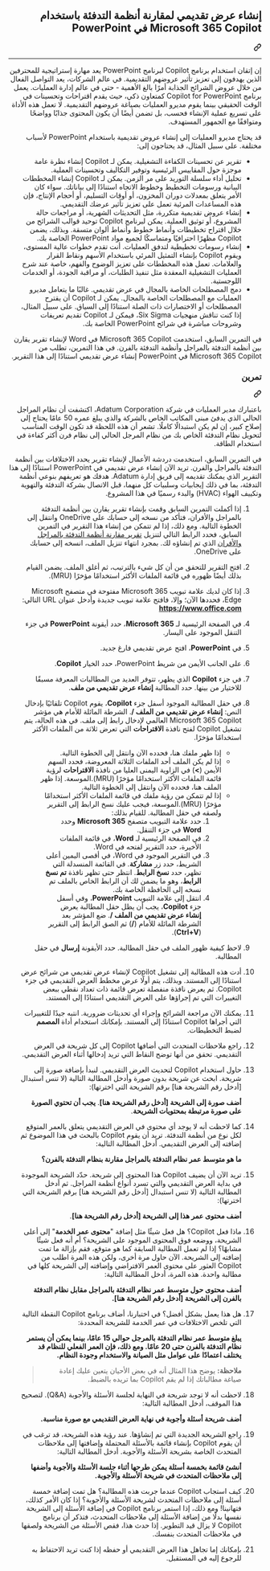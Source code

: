 <div class="Box-sc-g0xbh4-0 eoaCFS js-snippet-clipboard-copy-unpositioned undefined" data-hpc="true"><article class="markdown-body entry-content container-lg" itemprop="text"><div class="markdown-heading" dir="rtl"><h1 tabindex="-1" class="heading-element" dir="rtl">إنشاء عرض تقديمي لمقارنة أنظمة التدفئة باستخدام Microsoft 365 Copilot في PowerPoint</h1><a id="user-content-إنشاء-عرض-تقديمي-لمقارنة-أنظمة-التدفئة-باستخدام-microsoft-365-copilot-في-powerpoint" class="anchor" aria-label="Permalink: إنشاء عرض تقديمي لمقارنة أنظمة التدفئة باستخدام Microsoft 365 Copilot في PowerPoint" href="#إنشاء-عرض-تقديمي-لمقارنة-أنظمة-التدفئة-باستخدام-microsoft-365-copilot-في-powerpoint"><svg class="octicon octicon-link" viewBox="0 0 16 16" version="1.1" width="16" height="16" aria-hidden="true"><path d="m7.775 3.275 1.25-1.25a3.5 3.5 0 1 1 4.95 4.95l-2.5 2.5a3.5 3.5 0 0 1-4.95 0 .751.751 0 0 1 .018-1.042.751.751 0 0 1 1.042-.018 1.998 1.998 0 0 0 2.83 0l2.5-2.5a2.002 2.002 0 0 0-2.83-2.83l-1.25 1.25a.751.751 0 0 1-1.042-.018.751.751 0 0 1-.018-1.042Zm-4.69 9.64a1.998 1.998 0 0 0 2.83 0l1.25-1.25a.751.751 0 0 1 1.042.018.751.751 0 0 1 .018 1.042l-1.25 1.25a3.5 3.5 0 1 1-4.95-4.95l2.5-2.5a3.5 3.5 0 0 1 4.95 0 .751.751 0 0 1-.018 1.042.751.751 0 0 1-1.042.018 1.998 1.998 0 0 0-2.83 0l-2.5 2.5a1.998 1.998 0 0 0 0 2.83Z"></path></svg></a></div>
<hr>
<p dir="rtl">إن إتقان استخدام برنامج Copilot لبرنامج PowerPoint يعد مهارة إستراتيجية للمحترفين الذين يهدفون إلى تعزيز تأثير عروضهم التقديمية. في عالم الشركات، يعد التواصل الفعال من خلال عروض الشرائح الجذابة أمرًا بالغ الأهمية - حتى في عالم إدارة العمليات. يعمل برنامج Copilot for PowerPoint كمتعاون ذكي، حيث يقدم اقتراحات وتحسينات في الوقت الحقيقي بينما يقوم مديرو العمليات بصياغة عروضهم التقديمية. لا تعمل هذه الأداة على تسريع عملية الإنشاء فحسب، بل تضمن أيضًا أن يكون المحتوى جذابًا وواضحًا ومتوافقًا مع الجمهور المستهدف.</p>
<p dir="rtl">قد يحتاج مديرو العمليات إلى إنشاء عروض تقديمية باستخدام PowerPoint لأسباب مختلفة. على سبيل المثال، قد يحتاجون إلى:</p>
<ul dir="rtl">
<li>تقرير عن تحسينات الكفاءة التشغيلية. يمكن لـ Copilot إنشاء نظرة عامة موجزة حول المقاييس الرئيسية وتوفير التكاليف وتحسينات العملية.</li>
<li>تحليل أداء سلسلة التوريد على مر الزمن. يمكن لـ Copilot إنشاء المخططات البيانية ورسومات التخطيط وخطوط الاتجاه استنادًا إلى بياناتك. سواء كان الأمر يتعلق بمعدلات دوران المخزون، أو أوقات التسليم، أو أحجام الإنتاج، فإن هذه المساعدات المرئية تعمل على تعزيز تأثير عرضك التقديمي.</li>
<li>إنشاء عروض تقديمية متكررة، مثل التحديثات الشهرية، أو مراجعات حالة المشروع، أو توثيق العملية. يمكن لبرنامج Copilot توحيد قوالب الشرائح من خلال اقتراح تخطيطات وأنماط خطوط وأنماط ألوان متسقة. وبذلك، يضمن Copilot مظهرًا احترافيًا ومتماسكًا لجميع مواد PowerPoint الخاصة بك.</li>
<li>إنشاء رسومات تخطيطية لتدفق العمليات. أنت تقدم خطوات عالية المستوى، ويقوم Copilot بإنشاء التمثيل المرئي باستخدام الأسهم ونقاط القرار والعلامات. تعمل هذه المخططات على تعزيز الوضوح والفهم، خاصة عند شرح العمليات التشغيلية المعقدة مثل تنفيذ الطلبات، أو مراقبة الجودة، أو الخدمات اللوجستية.<br></li>
<li>دمج المصطلحات الخاصة بالمجال في عرض تقديمي. غالبًا ما يتعامل مديرو العمليات مع المصطلحات الخاصة بالمجال. يمكن لـ Copilot أن يقترح المصطلحات أو الاختصارات ذات الصلة استنادًا إلى السياق. على سبيل المثال، إذا كنت تناقش منهجيات Six Sigma، فيمكن لـ Copilot تقديم تعريفات وشروحات مباشرة في شرائح PowerPoint الخاصة بك.</li>
</ul>
<p dir="rtl">في التمرين السابق، استخدمت Microsoft 365 Copilot في Word لإنشاء تقرير يقارن بين أنظمة التدفئة بالمراجل وأنظمة التدفئة بالفرن. في هذا التمرين، تطلب من Microsoft 365 Copilot في PowerPoint إنشاء عرض تقديمي استنادًا إلى هذا التقرير.</p>
<div class="markdown-heading" dir="rtl"><h3 tabindex="-1" class="heading-element" dir="rtl">تمرين</h3><a id="user-content-تمرين" class="anchor" aria-label="Permalink: تمرين" href="#تمرين"><svg class="octicon octicon-link" viewBox="0 0 16 16" version="1.1" width="16" height="16" aria-hidden="true"><path d="m7.775 3.275 1.25-1.25a3.5 3.5 0 1 1 4.95 4.95l-2.5 2.5a3.5 3.5 0 0 1-4.95 0 .751.751 0 0 1 .018-1.042.751.751 0 0 1 1.042-.018 1.998 1.998 0 0 0 2.83 0l2.5-2.5a2.002 2.002 0 0 0-2.83-2.83l-1.25 1.25a.751.751 0 0 1-1.042-.018.751.751 0 0 1-.018-1.042Zm-4.69 9.64a1.998 1.998 0 0 0 2.83 0l1.25-1.25a.751.751 0 0 1 1.042.018.751.751 0 0 1 .018 1.042l-1.25 1.25a3.5 3.5 0 1 1-4.95-4.95l2.5-2.5a3.5 3.5 0 0 1 4.95 0 .751.751 0 0 1-.018 1.042.751.751 0 0 1-1.042.018 1.998 1.998 0 0 0-2.83 0l-2.5 2.5a1.998 1.998 0 0 0 0 2.83Z"></path></svg></a></div>
<p dir="rtl">باعتبارك مدير العمليات في شركة Adatum Corporation، اكتشفت أن نظام المراجل الحالي الذي يدفئ مبنى المكاتب الخاص بالشركة والذي يبلغ عمره 50 عامًا يحتاج إلى إصلاح كبير، إن لم يكن استبدالًا كاملًا. تشعر أن هذه اللحظة قد تكون الوقت المناسب لتحويل نظام التدفئة الخاص بك من نظام المرجل الحالي إلى نظام فرن أكثر كفاءة في استخدام الطاقة.</p>
<p dir="rtl">في التمرين السابق، استخدمت دردشة الأعمال لإنشاء تقرير يحدد الاختلافات بين أنظمة التدفئة بالمراجل والفرن. تريد الآن إنشاء عرض تقديمي في PowerPoint استنادًا إلى هذا التقرير الذي يمكنك تقديمه إلى فريق إدارة Adatum. هدفك هو تعريفهم بنوعي أنظمة التدفئة، بما في ذلك إيجابيات وسلبيات كل منهما، قبل الاتصال بشركة التدفئة والتهوية وتكييف الهواء (HVAC) والبدء رسميًا في هذا المشروع.</p>
<ol dir="rtl">
<li>
<p dir="rtl">إذا أكملت التمرين السابق وقمت بإنشاء تقرير يقارن بين أنظمة التدفئة بالمراجل والأفران، فتأكد من نسخه إلى حسابك على OneDrive وانتقل إلى الخطوة التالية. ومع ذلك، إذا لم تتمكن من إنشاء هذا التقرير في التمرين السابق، فحدد الرابط التالي لتنزيل <a href="https://go.microsoft.com/fwlink/?linkid=2269121" rel="nofollow">تقرير مقارنة أنظمة التدفئة بالمراجل والأفران</a> الذي تم إنشاؤه لك. بمجرد انتهاء تنزيل الملف، انسخه إلى حسابك على OneDrive.</p>
</li>
<li>
<p dir="rtl">افتح التقرير للتحقق من أن كل شيء بالترتيب، ثم أغلق الملف. يضمن القيام بذلك أيضًا ظهوره في قائمة الملفات الأكثر استخدامًا مؤخرًا (MRU).</p>
</li>
<li>
<p dir="rtl">إذا كان لديك علامة تبويب Microsoft 365 مفتوحة في متصفح Microsoft Edge، فحددها الآن؛ وإلا، فافتح علامة تبويب جديدة وأدخل عنوان URL التالي: <strong><a href="https://www.office.com" rel="nofollow">https://www.office.com</a></strong></p>
</li>
<li>
<p dir="rtl">في الصفحة الرئيسية لـ <strong>Microsoft 365</strong>، حدد أيقونة <strong>PowerPoint</strong> في جزء التنقل الموجود على اليسار.</p>
</li>
<li>
<p dir="rtl">في <strong>PowerPoint</strong>، افتح عرض تقديمي فارغ جديد.</p>
</li>
<li>
<p dir="rtl">على الجانب الأيمن من شريط PowerPoint، حدد الخيار <strong>Copilot</strong>.</p>
</li>
<li>
<p dir="rtl">في جزء <strong>Copilot</strong> الذي يظهر، تتوفر العديد من المطالبات المعرفة مسبقًا للاختيار من بينها. حدد المطالبة <strong>إنشاء عرض تقديمي من ملف</strong>.</p>
</li>
<li>
<p dir="rtl">في حقل المطالبة الموجود أسفل جزء <strong>Copilot</strong>، يقوم Copilot تلقائيًا بإدخال النص: <strong>إنشاء عرض تقديمي من الملف /</strong>. الشرطة المائلة للأمام هي مؤشر Microsoft 365 Copilot العالمي لإدخال رابط إلى ملف. في هذه الحالة، يتم تشغيل Copilot لفتح نافذة <strong>الاقتراحات</strong> التي تعرض ثلاثة من الملفات الأكثر استخدامًا مؤخرًا.</p>
<ul dir="rtl">
<li>إذا ظهر ملفك هنا، فحدده الآن وانتقل إلى الخطوة التالية.</li>
<li>إذا لم يكن الملف أحد الملفات الثلاثة المعروضة، فحدد السهم الأيمن (<strong>&gt;</strong>) في الزاوية اليمنى العليا من نافذة <strong>الاقتراحات</strong> لرؤية قائمة الملفات الأكثر استخدامًا مؤخرًا (MRU).الموسعة. إذا ظهر الملف هنا، فحدده الآن وانتقل إلى الخطوة التالية.</li>
<li>إذا لم تتمكن من رؤية ملفك في قائمة الملفات الأكثر استخدامًا مؤخرًا (MRU).الموسعة، فيجب عليك نسخ الرابط إلى التقرير ولصقه في حقل المطالبة. للقيام بذلك:
<ol dir="rtl">
<li>حدد علامة التبويب متصفح <strong>Microsoft 365</strong> وحدد <strong>Word</strong> في جزء التنقل.</li>
<li>في الصفحة الرئيسية لـ <strong>Word</strong>، في قائمة الملفات الأخيرة، حدد التقرير لفتحه في Word.</li>
<li>في التقرير الموجود في Word، في أقصى اليمين أعلى الشريط، حدد زر <strong>مشاركة</strong>. في القائمة المنسدلة التي تظهر، حدد <strong>نسخ الرابط</strong>. انتظر حتى تظهر نافذة <strong>تم نسخ الرابط</strong>، وهو ما يضمن لك أن الرابط الخاص بالملف تم نسخه إلى الحافظة الخاصة بك.</li>
<li>انتقل إلى علامة التبويب <strong>PowerPoint</strong>، وفي أسفل جزء <strong>Copilot</strong>، يجب أن يظل حقل المطالبة يعرض <strong>إنشاء عرض تقديمي من الملف /</strong>. ضع المؤشر بعد الشرطة المائلة للأمام (<strong>/</strong>) ثم الصق الرابط إلى التقرير (<strong>Ctrl+V</strong>).</li>
</ol>
</li>
</ul>
</li>
<li>
<p dir="rtl">لاحظ كيفية ظهور الملف في حقل المطالبة. حدد الأيقونة <strong>إرسال</strong> في حقل المطالبة.</p>
</li>
<li>
<p dir="rtl">أدت هذه المطالبة إلى تشغيل Copilot لإنشاء عرض تقديمي من شرائح عرض استنادًا إلى المستند. وبذلك، يتم أولًا عرض مخطط العرض التقديمي في جزء Copilot. ثم يعرض نافذة منفصلة تعرض قائمة ذات تعداد نقطي ببعض التغييرات التي تم إجراؤها على العرض التقديمي استنادًا إلى المستند.</p>
</li>
<li>
<p dir="rtl">يمكنك الآن مراجعة الشرائح وإجراء أي تحديثات ضرورية. انتبه جيدًا للتغييرات التي أجراها Copilot استنادًا إلى المستند. بإمكانك استخدام أداة <strong>المصمم</strong> لضبط التخطيطات.</p>
</li>
<li>
<p dir="rtl">راجع ملاحظات المتحدث التي أضافها Copilot إلى كل شريحة في العرض التقديمي. تحقق من أنها توضح النقاط التي تريد إدخالها أثناء العرض التقديمي.</p>
</li>
<li>
<p dir="rtl">حاول استخدام Copilot لتحديث العرض التقديمي. لنبدأ بإضافة صورة إلى شريحة. ابحث عن شريحة بدون صورة وأدخل المطالبة التالية (لا تنس استبدال [أدخل رقم الشريحة هنا] برقم الشريحة التي اخترتها):</p>
<p dir="rtl"><strong>أضف صورة إلى الشريحة [أدخل رقم الشريحة هنا]</strong>. <strong>يجب أن تحتوي الصورة على صورة مرتبطة بمحتويات الشريحة</strong>.</p>
</li>
<li>
<p dir="rtl">كما لاحظت أنه لا يوجد أي محتوى في العرض التقديمي يتعلق بالعمر المتوقع لكل نوع من أنظمة التدفئة. تريد أن يقوم Copilot بالبحث في هذا الموضوع ثم إضافته إلى العرض التقديمي. أدخل المطالبة التالية:</p>
<p dir="rtl"><strong>ما هو متوسط عمر نظام التدفئة بالمراجل مقارنة بنظام التدفئة بالفرن؟</strong></p>
</li>
<li>
<p dir="rtl">تريد الآن أن يضيف Copilot هذا المحتوى إلى شريحة. حدّد الشريحة الموجودة في بداية العرض التقديمي والتي تسرد أنواع أنظمة المراجل. ثم أدخل المطالبة التالية (لا تنس استبدال [أدخل رقم الشريحة هنا] برقم الشريحة التي اخترتها):</p>
<p dir="rtl"><strong>أضف محتوى عمر هذا إلى الشريحة [أدخل رقم الشريحة هنا]</strong>.</p>
</li>
<li>
<p dir="rtl">ماذا فعل Copilot؟ هل فعل شيئًا مثل إضافة "<strong>محتوى عمر الخدمة</strong>" إلى أعلى الشريحة، ووضعه فوق المحتوى الموجود على الشريحة؟ أم أنه فعل شيئًا مشابهًا؟ إذا لم تعمل المطالبة السابقة كما هو متوقع، فقم بإزالة ما تمت إضافته إلى الشريحة. الآن حاول مرة أخرى، ولكن هذه المرة اطلب من Copilot العثور على محتوى العمر الافتراضي وإضافته إلى الشريحة كلها في مطالبة واحدة. هذه المرة، أدخل المطالبة التالية:</p>
<p dir="rtl"><strong>أضف محتوى حول متوسط عمر نظام التدفئة بالمراجل مقابل نظام التدفئة بالفرن إلى الشريحة [أدخل رقم الشريحة هنا].</strong></p>
</li>
<li>
<p dir="rtl">هل هذا يعمل بشكل أفضل؟ في اختبارنا، أضاف برنامج Copilot النقطة التالية التي تلخص الاختلافات في عمر الخدمة للشريحة المحددة:</p>
<p dir="rtl"><strong>يبلغ متوسط عمر نظام التدفئة بالمرجل حوالي 15 عامًا، بينما يمكن أن يستمر نظام التدفئة بالفرن حتى 20 عامًا. ومع ذلك، فإن العمر الفعلي للنظام قد يختلف اعتمادًا على عوامل مثل الصيانة والاستخدام وجودة النظام.</strong></p>
<blockquote>
<p dir="rtl"><strong>ملاحظة:</strong> يوضح هذا المثال أنه في بعض الأحيان يتعين عليك إعادة صياغة مطالباتك إذا لم يقم Copilot بما تريده بالضبط.</p>
</blockquote>
</li>
<li>
<p dir="rtl">لاحظت أنه لا توجد شريحة في النهاية لجلسة الأسئلة والأجوبة (Q&amp;A). لتصحيح هذا الموقف، أدخل المطالبة التالية:</p>
<p dir="rtl"><strong>أضف شريحة أسئلة وأجوبة في نهاية العرض التقديمي مع صورة مناسبة.</strong></p>
</li>
<li>
<p dir="rtl">راجع الشريحة الجديدة التي تم إنشاؤها. عند رؤية هذه الشريحة، قد ترغب في أن يقوم Copilot بإنشاء قائمة بالأسئلة المحتملة وإضافتها إلى ملاحظات المتحدث الخاصة بشريحة الأسئلة والأجوبة. أدخل المطالبة التالية:</p>
<p dir="rtl"><strong>أنشئ قائمة بخمسة أسئلة يمكن طرحها أثناء جلسة الأسئلة والأجوبة وأضفها إلى ملاحظات المتحدث في شريحة الأسئلة والأجوبة.</strong></p>
</li>
<li>
<p dir="rtl">كيف استجاب Copilot عندما جربت هذه المطالبة؟ هل تمت إضافة خمسة أسئلة إلى ملاحظات المتحدث لشريحة الأسئلة والأجوبة؟ إذا كان الأمر كذلك، فتهانينا! ومع ذلك، إذا استمر برنامج Copilot في إضافة الأسئلة إلى الشريحة نفسها بدلًا من إضافة الأسئلة إلى ملاحظات المتحدث، فتذكر أن برنامج Copilot لا يزال قيد التطوير. إذا حدث هذا، فقص الأسئلة من الشريحة ولصقها في ملاحظات المتحدث بنفسك.</p>
</li>
<li>
<p dir="rtl">بإمكانك إما تجاهل هذا العرض التقديمي أو حفظه إذا كنت تريد الاحتفاظ به للرجوع إليه في المستقبل.</p>
</li>
</ol>
</article></div>
